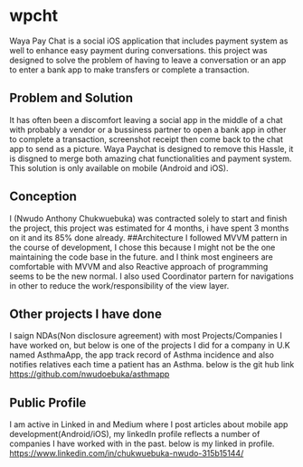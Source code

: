 # wpcht

Waya Pay Chat is a social iOS application that includes payment system as well to enhance easy payment during conversations.
this project was designed to solve the problem of having to leave a conversation or an app to enter a bank app to make transfers or complete a transaction.
## Problem and Solution
It has often been a discomfort leaving a social app in the middle of a chat with probably a vendor or a bussiness partner to open a bank app in other to complete a transaction, screenshot receipt then come back to the chat app to send as a picture.
Waya Paychat is designed to remove this Hassle, it is disgned to merge both amazing chat functionalities and payment system.
This solution is only available on mobile (Android and iOS).
## Conception
I (Nwudo Anthony Chukwuebuka) was contracted solely to start and finish the project, this project was estimated for 4 months, i have spent 3 months on it and its 85% done already.
##Architecture
I followed MVVM pattern in the course of development, I chose this because I might not be the one maintaining the code base in the future. and I think most engineers are comfortable with MVVM and also Reactive approach of programming seems to be the new normal.
I also used Coordinator partern for navigations in other to reduce the work/responsibility of the view layer.
## Other projects I have done
I saign NDAs(Non disclosure agreement) with most Projects/Companies I have worked on, but below is one of the projects I did for a company in U.K named AsthmaApp, the app track record of Asthma incidence and also notifies relatives each time a patient has an Asthma. below is the git hub link<br />
https://github.com/nwudoebuka/asthmapp

## Public Profile
I am active in Linked in and Medium where I post articles about mobile app development(Android/iOS), my linkedIn profile reflects a number of companies I have worked with in the past. below is my linked in profile.<br />
https://www.linkedin.com/in/chukwuebuka-nwudo-315b15144/
